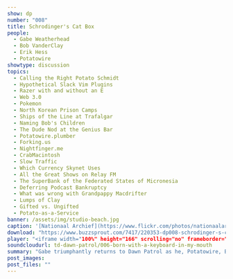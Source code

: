 ```yaml
---
show: dp
number: "008"
title: Schrodinger's Cat Box
people:
  - Gabe Weatherhead
  - Bob VanderClay
  - Erik Hess
  - Potatowire
showtype: discussion
topics: 
  - Calling the Right Potato Schmidt
  - Hypothetical Slack Vim Plugins
  - Razer with and without an E
  - Web 3.0
  - Pokemon
  - North Korean Prison Camps
  - Ships of the Line at Trafalgar
  - Naming Bob's Children
  - The Dude Nod at the Genius Bar
  - Potatowire.plumber
  - Forking.us
  - Nightfinger.me
  - CrabMacintosh
  - Slow Traffic
  - Which Currency Skynet Uses
  - All the Great Shows on Relay FM
  - The SuperBank of the Federated States of Micronesia
  - Deferring Podcast Bankruptcy
  - What was wrong with Grandpappy Macdrifter
  - Lumps of Clay
  - Gifted vs. Ungifted
  - Potato-as-a-Service
banner: /assets/img/studio-beach.jpg
caption: '[Nationaal Archief](https://www.flickr.com/photos/nationaalarchief/4796120376)'
download: "https://www.buzzsprout.com/7417/220353-dp008-schrodinger-s-cat-box.mp3?client_source=buzzsprout_site"
player: "<iframe width="100%" height="166" scrolling="no" frameborder="no" src="https://w.soundcloud.com/player/?url=https%3A//api.soundcloud.com/tracks/176631322%3Fsecret_token%3Ds-qKnBy&amp;color=ff5500&amp;auto_play=false&amp;hide_related=false&amp;show_comments=true&amp;show_user=true&amp;show_reposts=false"></iframe>"
soundcloudurl: td-dawn-patrol/006-born-with-a-keyboard-in-my-mouth
summary: "Gabe triumphantly returns to Dawn Patrol as he, Potatowire, Bob, and Erik explore their favorite naming schemes. From there they ponder the viability of the .plumber domain, Bob's late-'70s throwback pop-soul band, getting stuck in traffic at the checkout lane, Bitcoin, an economics discussion that is wrong on so many levels we won't go into it here, all the great shows on Relay FM, idea guys, what people tune in for, Bob coming out of the closet, listening to books, Bob's new mic, Potatowire's Raspberry Pi project, and Potato Sack, the Eventual Potato Syncing System, currently in Potato-beta 5."
post_images:
post_files: ""
---
```

